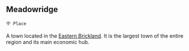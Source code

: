 ## Meadowridge

`🪧 Place`

A town located in the [Eastern Brickland](brickland_fortress.md). It is the largest town of the entire region and its main economic hub.

<!---
keywords: brickland
aliases: 
-->